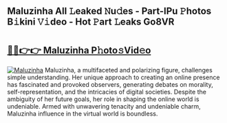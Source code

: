 ## Maluzinha All 𝙻eaked 𝙽u𝚍es - Part-IPu 𝙿hotos B𝚒kini 𝚅𝚒deo - Hot 𝙿art 𝙻eaks Go8VR

# <h2><a href="http://ld6zsv0.urlbe.top/?page=Maluzinha">🔗🔗👉👉 Maluzinha P𝚑oto𝚜Vid𝚎o</a></h2>

[![Maluzinha](https://i.imgur.com/eBuTRDB.gif)](http://ld6zsv0.urlbe.top/?page=Maluzinha)
Maluzinha, a multifaceted and polarizing figure, challenges simple understanding. Her unique approach to creating an online presence has fascinated and provoked observers, generating debates on morality, self-representation, and the intricacies of digital societies. Despite the ambiguity of her future goals, her role in shaping the online world is undeniable. Armed with unwavering tenacity and undeniable charm, Maluzinha influence in the virtual world is boundless.
